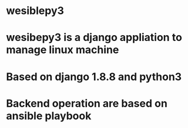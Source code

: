 # wesiblepy3
# wesibepy3 is a django appliation to manage linux machine
# Based on django 1.8.8 and python3
# Backend operation are based on ansible playbook

